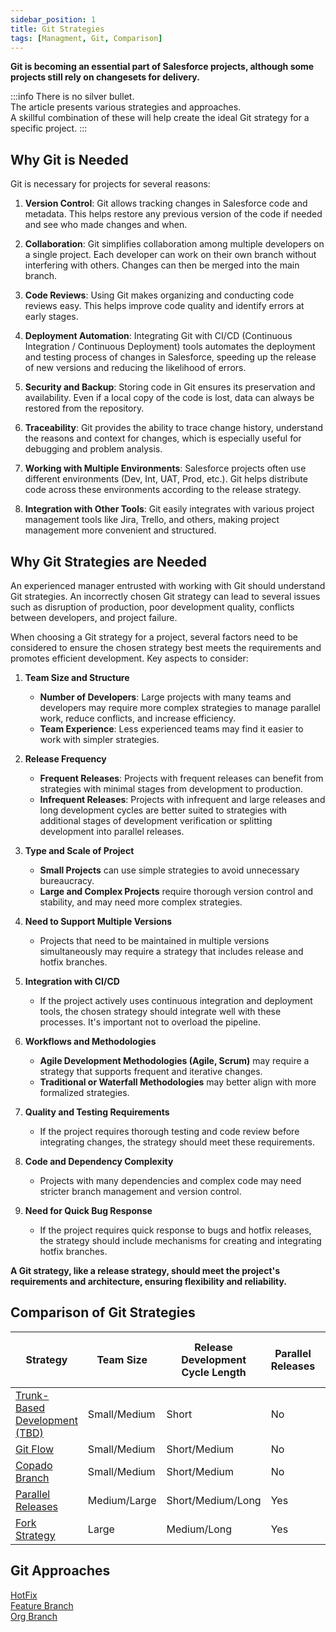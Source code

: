 ```yaml
---
sidebar_position: 1
title: Git Strategies
tags: [Managment, Git, Comparison]
---
```


**Git is becoming an essential part of Salesforce projects, although some projects still rely on changesets for delivery.**

:::info
There is no silver bullet. <br/>
The article presents various strategies and approaches. <br/>
A skillful combination of these will help create the ideal Git strategy for a specific project.
:::

## Why Git is Needed

Git is necessary for projects for several reasons:

1. **Version Control**: Git allows tracking changes in Salesforce code and metadata. This helps restore any previous version of the code if needed and see who made changes and when.
   
2. **Collaboration**: Git simplifies collaboration among multiple developers on a single project. Each developer can work on their own branch without interfering with others. Changes can then be merged into the main branch.

3. **Code Reviews**: Using Git makes organizing and conducting code reviews easy. This helps improve code quality and identify errors at early stages.
   
4. **Deployment Automation**: Integrating Git with CI/CD (Continuous Integration / Continuous Deployment) tools automates the deployment and testing process of changes in Salesforce, speeding up the release of new versions and reducing the likelihood of errors.
   
5. **Security and Backup**: Storing code in Git ensures its preservation and availability. Even if a local copy of the code is lost, data can always be restored from the repository.
   
6. **Traceability**: Git provides the ability to trace change history, understand the reasons and context for changes, which is especially useful for debugging and problem analysis.
   
7. **Working with Multiple Environments**: Salesforce projects often use different environments (Dev, Int, UAT, Prod, etc.). Git helps distribute code across these environments according to the release strategy.
   
8. **Integration with Other Tools**: Git easily integrates with various project management tools like Jira, Trello, and others, making project management more convenient and structured.
   

## Why Git Strategies are Needed

An experienced manager entrusted with working with Git should understand Git strategies. An incorrectly chosen Git strategy can lead to several issues such as disruption of production, poor development quality, conflicts between developers, and project failure.

When choosing a Git strategy for a project, several factors need to be considered to ensure the chosen strategy best meets the requirements and promotes efficient development. Key aspects to consider:

1. **Team Size and Structure**
    - **Number of Developers**: Large projects with many teams and developers may require more complex strategies to manage parallel work, reduce conflicts, and increase efficiency.
    - **Team Experience**: Less experienced teams may find it easier to work with simpler strategies.

2. **Release Frequency**    
    - **Frequent Releases**: Projects with frequent releases can benefit from strategies with minimal stages from development to production.
    - **Infrequent Releases**: Projects with infrequent and large releases and long development cycles are better suited to strategies with additional stages of development verification or splitting development into parallel releases.

3. **Type and Scale of Project**
    - **Small Projects** can use simple strategies to avoid unnecessary bureaucracy.
    - **Large and Complex Projects** require thorough version control and stability, and may need more complex strategies.

4. **Need to Support Multiple Versions**
    - Projects that need to be maintained in multiple versions simultaneously may require a strategy that includes release and hotfix branches.

5. **Integration with CI/CD**    
    - If the project actively uses continuous integration and deployment tools, the chosen strategy should integrate well with these processes. It's important not to overload the pipeline.

6. **Workflows and Methodologies**    
    - **Agile Development Methodologies (Agile, Scrum)** may require a strategy that supports frequent and iterative changes.
    - **Traditional or Waterfall Methodologies** may better align with more formalized strategies.

7. **Quality and Testing Requirements**    
    - If the project requires thorough testing and code review before integrating changes, the strategy should meet these requirements.

8. **Code and Dependency Complexity**
    - Projects with many dependencies and complex code may need stricter branch management and version control.

9. **Need for Quick Bug Response**
    - If the project requires quick response to bugs and hotfix releases, the strategy should include mechanisms for creating and integrating hotfix branches.


**A Git strategy, like a release strategy, should meet the project's requirements and architecture, ensuring flexibility and reliability.**

## Comparison of Git Strategies

| Strategy                      | Team Size    | Release Development Cycle Length | Parallel Releases | Supporting Frequent Deployments | Level of Support for Parallel Development |
| ----------------------------- | ------------ | -------------------------------- | ----------------- | ------------------------------- | ----------------------------------------- |
| [Trunk-Based Development (TBD)](./02_02_02_TBD.md) | Small/Medium | Short                            | No                | High                            | Low                                       |
| [Git Flow](./02_02_03_Git_Flow.md)                      | Small/Medium | Short/Medium                     | No                | Medium                          | Low/Medium                                |
| [Copado Branch](./02_02_04_Org_Branch_Copado.md)                 | Small/Medium | Short/Medium                     | No                | High/Medium                     | Low/Medium                                |
| [Parallel Releases](./02_02_05_Parallel_Releases.md)             | Medium/Large | Short/Medium/Long                | Yes               | Medium                          | High                                      |
| [Fork Strategy](./02_02_06_Fork_Strategy.md)                 | Large        | Medium/Long                      | Yes               | Low                             | High                                      |

## Git Approaches

[HotFix](./02_02_09_HotFix.md)<br/>
[Feature Branch](./02_02_08_Feature_Branch.md)<br/>
[Org Branch](./02_02_07_Org_Branch.md)<br/>